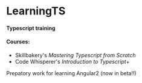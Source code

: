 # LearningTS
#### Typescript training

#### Courses:
+ Skillbakery's _Mastering Typescript from Scratch_
+ Code Whisperer's _Introduction to Typescript_+

Prepatory work for learning Angular2 (now in beta!!)